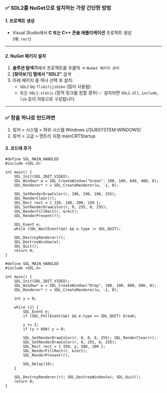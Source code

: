 ### ✅ SDL2를 NuGet으로 설치하는 가장 간단한 방법

#### 1. 프로젝트 생성
- Visual Studio에서 **C 또는 C++ 콘솔 애플리케이션** 프로젝트 생성  
  (예: `rect`)
---
#### 2. NuGet 패키지 설치
1. **솔루션 탐색기**에서 프로젝트를 우클릭 → `NuGet 패키지 관리`
2. **[찾아보기] 탭에서 "SDL2"** 검색
3. 아래 패키지 중 하나 선택 후 설치:
   - `SDL2` by `flibitijibibo` (많이 사용됨)
   - 또는 `SDL2-static` (정적 링크를 원할 경우)
✅ 설치되면 `SDL2.dll`, `include`, `lib` 등이 자동으로 구성됩니다.
---
### ✅ 창을 하나로 만드려면
1. 링커 > 시스템 > 하위 시스템	Windows (/SUBSYSTEM:WINDOWS)
2. 링커 > 고급 > 엔트리 지점	mainCRTStartup

#### 3. 코드에 추가
```
#define SDL_MAIN_HANDLED
#include <SDL.h>

int main() {
    SDL_Init(SDL_INIT_VIDEO);
    SDL_Window* w = SDL_CreateWindow("Green", 100, 100, 640, 480, 0);
    SDL_Renderer* r = SDL_CreateRenderer(w, -1, 0);

    SDL_SetRenderDrawColor(r, 196, 196, 196, 255);
    SDL_RenderClear(r);
    SDL_Rect rect = { 220, 140, 200, 150 };
    SDL_SetRenderDrawColor(r, 0, 255, 0, 255);
    SDL_RenderFillRect(r, &rect);
    SDL_RenderPresent(r);

    SDL_Event e;
    while (SDL_WaitEvent(&e) && e.type != SDL_QUIT);

    SDL_DestroyRenderer(r);
    SDL_DestroyWindow(w);
    SDL_Quit();
    return 0;
}
```

```
#define SDL_MAIN_HANDLED
#include <SDL.h>

int main() {
    SDL_Init(SDL_INIT_VIDEO);
    SDL_Window* w = SDL_CreateWindow("Drop", 100, 100, 800, 600, 0);
    SDL_Renderer* r = SDL_CreateRenderer(w, -1, 0);

    int y = 0;

    while (1) {
        SDL_Event e;
        if (SDL_PollEvent(&e) && e.type == SDL_QUIT) break;

        y += 2;
        if (y > 600) y = 0;

        SDL_SetRenderDrawColor(r, 0, 0, 0, 255); SDL_RenderClear(r);
        SDL_SetRenderDrawColor(r, 0, 255, 0, 255);
        SDL_Rect rect = { 350, y, 100, 100 };
        SDL_RenderFillRect(r, &rect);
        SDL_RenderPresent(r);

        SDL_Delay(16);
    }

    SDL_DestroyRenderer(r); SDL_DestroyWindow(w); SDL_Quit();
    return 0;
}
```
